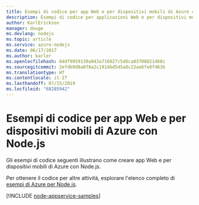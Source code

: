```yaml
---
title: Esempi di codice per app Web e per dispositivi mobili di Azure con Node.js
description: Esempi di codice per applicazioni Web e per dispositivi mobili di Azure in Node.js
author: KarlErickson
manager: douge
ms.devlang: nodejs
ms.topic: article
ms.service: azure-nodejs
ms.date: 06/17/2017
ms.author: karler
ms.openlocfilehash: 6ddf9959130a943a716027c5d8ca03708821d68c
ms.sourcegitcommit: 2efdb9d8a8f8a2c1914bd545a8c22ae6fe0f463b
ms.translationtype: HT
ms.contentlocale: it-IT
ms.lasthandoff: 07/15/2019
ms.locfileid: "68285942"
---
```

# <a name="azure-web-and-mobile-apps-with-nodejs-code-samples"></a>Esempi di codice per app Web e per dispositivi mobili di Azure con Node.js

Gli esempi di codice seguenti illustrano come creare app Web e per dispositivi mobili di Azure con Node.js.

Per ottenere il codice per altre attività, esplorare l'elenco completo di [esempi di Azure per Node.js](https://azure.microsoft.com/resources/samples/?term=nodejs).

[!INCLUDE [node-appservice-samples](includes/appservice-samples.md)]